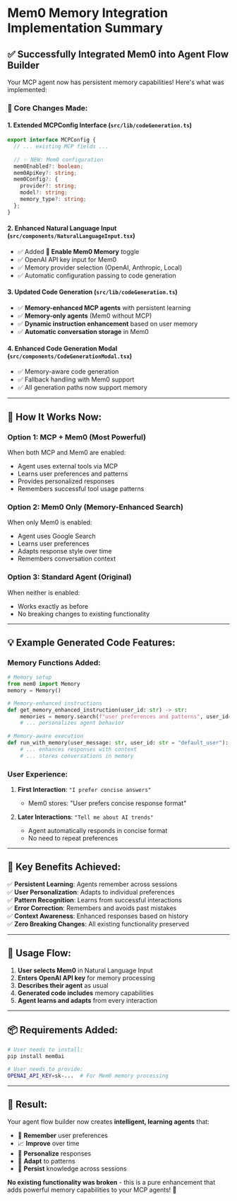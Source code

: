 # Mem0 Memory Integration Implementation Summary

## ✅ **Successfully Integrated Mem0 into Agent Flow Builder**

Your MCP agent now has persistent memory capabilities! Here's what was implemented:

### 🔧 **Core Changes Made:**

#### 1. **Extended MCPConfig Interface** (`src/lib/codeGeneration.ts`)
```typescript
export interface MCPConfig {
  // ... existing MCP fields ...
  
  // ✨ NEW: Mem0 configuration
  mem0Enabled?: boolean;
  mem0ApiKey?: string;
  mem0Config?: {
    provider?: string;
    model?: string;
    memory_type?: string;
  };
}
```

#### 2. **Enhanced Natural Language Input** (`src/components/NaturalLanguageInput.tsx`)
- ✅ Added **🧠 Enable Mem0 Memory** toggle
- ✅ OpenAI API key input for Mem0
- ✅ Memory provider selection (OpenAI, Anthropic, Local)
- ✅ Automatic configuration passing to code generation

#### 3. **Updated Code Generation** (`src/lib/codeGeneration.ts`)
- ✅ **Memory-enhanced MCP agents** with persistent learning
- ✅ **Memory-only agents** (Mem0 without MCP)
- ✅ **Dynamic instruction enhancement** based on user memory
- ✅ **Automatic conversation storage** in Mem0

#### 4. **Enhanced Code Generation Modal** (`src/components/CodeGenerationModal.tsx`)
- ✅ Memory-aware code generation
- ✅ Fallback handling with Mem0 support
- ✅ All generation paths now support memory

---

## 🚀 **How It Works Now:**

### **Option 1: MCP + Mem0 (Most Powerful)**
When both MCP and Mem0 are enabled:
- Agent uses external tools via MCP
- Learns user preferences and patterns
- Provides personalized responses
- Remembers successful tool usage patterns

### **Option 2: Mem0 Only (Memory-Enhanced Search)**
When only Mem0 is enabled:
- Agent uses Google Search
- Learns user preferences 
- Adapts response style over time
- Remembers conversation context

### **Option 3: Standard Agent (Original)**
When neither is enabled:
- Works exactly as before
- No breaking changes to existing functionality

---

## 💡 **Example Generated Code Features:**

### **Memory Functions Added:**
```python
# Memory setup
from mem0 import Memory
memory = Memory()

# Memory-enhanced instructions
def get_memory_enhanced_instruction(user_id: str) -> str:
    memories = memory.search(f"user preferences and patterns", user_id=user_id, limit=3)
    # ... personalizes agent behavior
    
# Memory-aware execution
def run_with_memory(user_message: str, user_id: str = "default_user"):
    # ... enhances responses with context
    # ... stores conversations in memory
```

### **User Experience:**
1. **First Interaction**: `"I prefer concise answers"`
   - Mem0 stores: "User prefers concise response format"

2. **Later Interactions**: `"Tell me about AI trends"`
   - Agent automatically responds in concise format
   - No need to repeat preferences

---

## 🎯 **Key Benefits Achieved:**

✅ **Persistent Learning**: Agents remember across sessions  
✅ **User Personalization**: Adapts to individual preferences  
✅ **Pattern Recognition**: Learns from successful interactions  
✅ **Error Correction**: Remembers and avoids past mistakes  
✅ **Context Awareness**: Enhanced responses based on history  
✅ **Zero Breaking Changes**: All existing functionality preserved  

---

## 🔄 **Usage Flow:**

1. **User selects Mem0** in Natural Language Input
2. **Enters OpenAI API key** for memory processing
3. **Describes their agent** as usual
4. **Generated code includes** memory capabilities
5. **Agent learns and adapts** from every interaction

---

## 📦 **Requirements Added:**

```bash
# User needs to install:
pip install mem0ai

# User needs to provide:
OPENAI_API_KEY=sk-...  # For Mem0 memory processing
```

---

## 🎉 **Result:**

Your agent flow builder now creates **intelligent, learning agents** that:
- 🧠 **Remember** user preferences
- 📈 **Improve** over time
- 🎯 **Personalize** responses
- 🔄 **Adapt** to patterns
- 💾 **Persist** knowledge across sessions

**No existing functionality was broken** - this is a pure enhancement that adds powerful memory capabilities to your MCP agents! 🚀